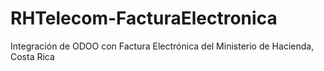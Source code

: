 # RHTelecom-FacturaElectronica
Integración de ODOO con Factura Electrónica del Ministerio de Hacienda, Costa Rica
